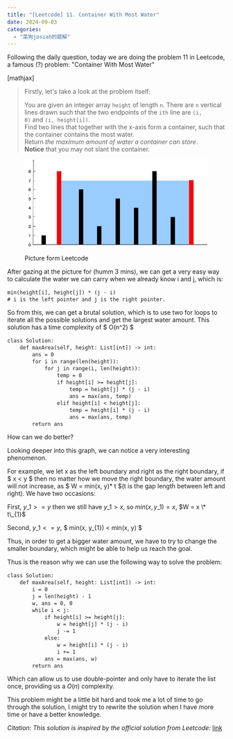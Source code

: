 ```yaml
---
title: "[Leetcode] 11. Container With Most Water"
date: 2024-09-03
categories: 
  - "菜狗josiah的题解"
---
```


Following the daily question, today we are doing the problem 11 in Leetcode, a famous (?) problem: "Container With Most Water"

\[mathjax\]

> Firstly, let's take a look at the problem itself:
> 
> You are given an integer array `height` of length `n`. There are `n` vertical lines drawn such that the two endpoints of the `ith` line are `(i, 0)` and `(i, height[i])`.  
> Find two lines that together with the x-axis form a container, such that the container contains the most water.  
> Return _the maximum amount of water a container can store_.  
> **Notice** that you may not slant the container.

<figure>

![](images/question_11.jpg)

<figcaption>

Picture form Leetcode

</figcaption>

</figure>

After gazing at the picture for (humm 3 mins), we can get a very easy way to calculate the water we can carry when we already know i and j, which is:

```
min(height[i], height[j]) * (j - i) 
# i is the left pointer and j is the right pointer.
```

$$ $$

So from this, we can get a brutal solution, which is to use two for loops to iterate all the possible solutions and get the largest water amount. This solution has a time complexity of $ O(n^2) $

```
class Solution:
    def maxArea(self, height: List[int]) -> int:
        ans = 0
        for i in range(len(height)):
            for j in range(i, len(height)):
                temp = 0
                if height[i] >= height[j]:
                    temp = height[j] * (j - i)
                    ans = max(ans, temp)
                elif height[i] < height[j]:
                    temp = height[i] * (j - i)
                    ans = max(ans, temp)
        return ans
```

How can we do better?

Looking deeper into this graph, we can notice a very interesting phenomenon.

For example, we let x as the left boundary and right as the right boundary, if $ x < y $ then no matter how we move the right boundary, the water amount will not increase, as $ W = min(x, y)\* t $(t is the gap length between left and right). We have two occasions:

First, $y\_{1} >= y$ then we still have $y\_{1} > x$, so $min(x, y\_{1}) = x$, $W = x \* t\_{1}$

Second, $y\_{1} <= y$, $ min(x, y\_{1}) < min(x, y) $

Thus, in order to get a bigger water amount, we have to try to change the smaller boundary, which might be able to help us reach the goal.

Thus is the reason why we can use the following way to solve the problem:

```
class Solution:
    def maxArea(self, height: List[int]) -> int:
        i = 0
        j = len(height) - 1
        w, ans = 0, 0
        while i < j:
            if height[i] >= height[j]:
                w = height[j] * (j - i)
                j -= 1
            else:
                w = height[i] * (j - i)
                i += 1
            ans = max(ans, w)
        return ans
```

Which can allow us to use double-pointer and only have to iterate the list once, providing us a $O(n)$ complexity.

This problem might be a little bit hard and took me a lot of time to go through the solution, I might try to rewrite the solution when I have more time or have a better knowledge.

_Citation:_ _This solution is inspired by the official solution from Leetcode:_ [link](https://leetcode.cn/problems/container-with-most-water/solutions/207215/sheng-zui-duo-shui-de-rong-qi-by-leetcode-solution)
